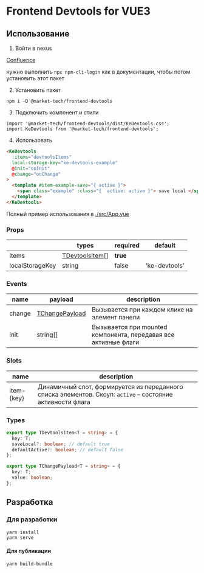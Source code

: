 # Frontend Devtools for VUE3

## Использование

1. Войти в nexus

[Confluence](https://kazanexpress.atlassian.net/wiki/spaces/frontend/pages/411369498)

нужно выполнить `npx npm-cli-login` как в документации, чтобы потом установить этот пакет

2. Установить пакет

```
npm i -D @market-tech/frontend-devtools
```

3. Подключить компонент и стили

```
import '@market-tech/frontend-devtools/dist/KeDevtools.css';
import KeDevtools from '@market-tech/frontend-devtools';
```

4. Использовать

```html
<KeDevtools
  :items="devtoolsItems"
  local-storage-key="ke-devtools-example"
  @init="onInit"
  @change="onChange"
>
  <template #item-example-save="{ active }">
    <span class="example" :class="{  active: active }"> save local </span>
  </template>
</KeDevtools>
```

Полный пример использования в [./src/App.vue](https://github.com/KazanExpress/frontend-devtools/blob/release/2.x.x/src/App.vue)

### Props

|                 | types                     | required | default       |
| --------------- | ------------------------- | -------- | ------------- |
| items           | [TDevtoolsItem](#types)[] | **true** |               |
| localStorageKey | string                    | false    | 'ke-devtools' |

### Events

| name   | payload                  | description                                                     |
| ------ | ------------------------ | --------------------------------------------------------------- |
| change | [TChangePayload](#types) | Вызывается при каждом клике на элемент панели                   |
| init   | string[]                 | Вызывается при mounted компонента, передавая все активные флаги |

### Slots

| name       | description                                                                                                |
| ---------- | ---------------------------------------------------------------------------------------------------------- |
| item-{key} | Динамичный слот, формируется из переданного списка элементов. Скоуп: `active` – состояние активности флага |

### Types

```ts
export type TDevtoolsItem<T = string> = {
  key: T;
  saveLocal?: boolean; // default true
  defaultActive?: boolean; // default false
};

export type TChangePayload<T = string> = {
  key: T;
  value: boolean;
};
```

## Разработка

### Для разработки

```
yarn install
yarn serve
```

#### Для публикации

```
yarn build-bundle
```
